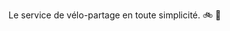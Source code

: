 Le service de vélo-partage en toute simplicité. 🚲 🍃
<!---
FredoTechno/FredoTechno is a ✨ special ✨ repository because its `README.md` (this file) appears on your GitHub profile.
You can click the Preview link to take a look at your changes.
--->

